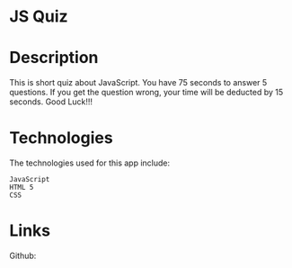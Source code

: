 #  JS Quiz

# Description
This is short quiz about JavaScript. 
You have 75 seconds to answer 5 questions.
If you get the question wrong, your time will be deducted by 15 seconds.
Good Luck!!!

# Technologies
The technologies used for this app include:

    JavaScript
    HTML 5
    CSS

# Links
Github: 
